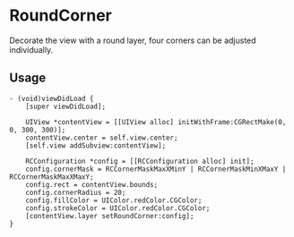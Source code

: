 # RoundCorner
Decorate the view with a round layer, four corners can be adjusted individually.

## Usage
```
- (void)viewDidLoad {
    [super viewDidLoad];
    
    UIView *contentView = [[UIView alloc] initWithFrame:CGRectMake(0, 0, 300, 300)];
    contentView.center = self.view.center;
    [self.view addSubview:contentView];
    
    RCConfiguration *config = [[RCConfiguration alloc] init];
    config.cornerMask = RCCornerMaskMaxXMinY | RCCornerMaskMinXMaxY | RCCornerMaskMaxXMaxY;
    config.rect = contentView.bounds;
    config.cornerRadius = 20;
    config.fillColor = UIColor.redColor.CGColor;
    config.strokeColor = UIColor.redColor.CGColor;
    [contentView.layer setRoundCorner:config];
}
```
